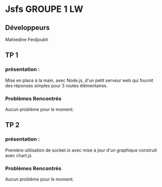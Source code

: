 # Jsfs GROUPE 1  LW

## Développeurs

Mahiedine Ferdjoukh



## TP 1

### présentation :

Mise en place à la main, avec Node.js, d'un petit serveur web qui fournit des réponses simples pour 3 routes élémentaires.


### Problèmes Rencontrés

Aucun problème pour le moment.


## TP 2

### présentation :

Première utilisation de socket.io avec mise à jour d'un graphique construit avec chart.js


### Problèmes Rencontrés

Aucun problème pour le moment.



